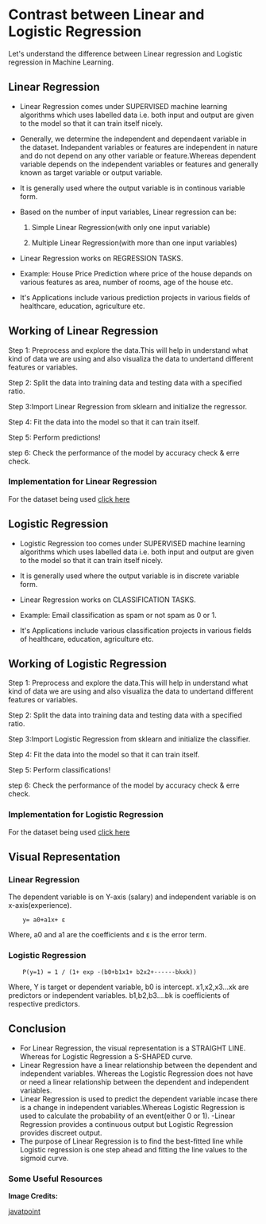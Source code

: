 # **Contrast between Linear and Logistic Regression**
Let's understand the difference between Linear regression and Logistic regression in Machine Learning.

## **Linear Regression**

- Linear Regression comes under SUPERVISED machine learning algorithms which uses labelled data i.e. both input and output are given to the model so that it can train itself nicely.
- Generally, we determine the independent and dependaent variable in the dataset. Indepandent variables or features are independent in nature and do not depend on any other variable or feature.Whereas dependent variable depends on the independent variables or features and generally known as target variable or output variable.
- It is generally used where the output variable is in continous variable form.
- Based on the number of input variables, Linear regression can be:
    1. Simple Linear Regression(with only one input variable)

    2. Multiple Linear Regression(with more than one input variables)

- Linear Regression works on REGRESSION TASKS.

- Example: House Price Prediction where price of the house depands on various features as area, number of rooms, age of the house etc.

- It's Applications include various prediction projects in various fields of healthcare, education, agriculture etc. 

## **Working of Linear Regression**

Step 1: Preprocess and explore the data.This will help in understand what kind of data we are using and also visualiza the data to undertand different features or variables.

Step 2: Split the data into training data and testing data with a specified ratio. 

Step 3:Import Linear Regression from sklearn and initialize the regressor.

Step 4: Fit the data into the model so that it can train itself.

Step 5: Perform predictions!

step 6: Check the performance of the model by accuracy check & erre check.

### **Implementation for Linear Regression**


For the dataset being used [click here](https://www.kaggle.com/quantbruce/real-estate-price-prediction)

## **Logistic Regression**

- Logistic Regression too comes under SUPERVISED machine learning algorithms which uses labelled data i.e. both input and output are given to the model so that it can train itself nicely.

- It is generally used where the output variable is in discrete variable form.


- Linear Regression works on CLASSIFICATION TASKS.

- Example: Email classification as spam or not spam as 0 or 1.
- It's Applications include various classification projects in various fields of healthcare, education, agriculture etc. 

## **Working of Logistic Regression**

Step 1: Preprocess and explore the data.This will help in understand what kind of data we are using and also visualiza the data to undertand different features or variables.

Step 2: Split the data into training data and testing data with a specified ratio. 

Step 3:Import Logistic Regression from sklearn and initialize the classifier.

Step 4: Fit the data into the model so that it can train itself.

Step 5: Perform classifications!

step 6: Check the performance of the model by accuracy check & erre check.

### **Implementation for Logistic Regression**


For the dataset being used [click here](https://www.kaggle.com/adityakadiwal/water-potability)

## **Visual Representation**
### **Linear Regression**

The dependent variable is on Y-axis (salary) and independent variable is on x-axis(experience).

        y= a0+a1x+ ε

Where, a0 and a1 are the coefficients and ε is the error term.

### **Logistic Regression**

        P(y=1) = 1 / (1+ exp -(b0+b1x1+ b2x2+------bkxk))

Where, Y is target or dependent variable, b0 is intercept. x1,x2,x3...xk are predictors or independent variables. b1,b2,b3....bk is coefficients of respective predictors.


## **Conclusion**
- For Linear Regression, the visual representation is a STRAIGHT LINE. Whereas for Logistic Regression a S-SHAPED curve.
- Linear Regression have a linear relationship between the dependent and independent variables. Whereas the  Logistic Regression does not have or need a linear relationship between the dependent and independent variables.
- Linear Regression is used to predict the dependent variable incase there is  a change in independent variables.Whereas Logistic Regression is used to calculate the probability of an event(either 0 or 1). 
-Linear Regression provides a continuous output but Logistic Regression provides discreet output. 
- The purpose of Linear Regression is to find the best-fitted line while Logistic regression is one step ahead and fitting the line values to the sigmoid curve.

### **Some Useful Resources**






**Image Credits:**

[javatpoint](https://www.javatpoint.com/linear-regression-vs-logistic-regression-in-machine-learning)
